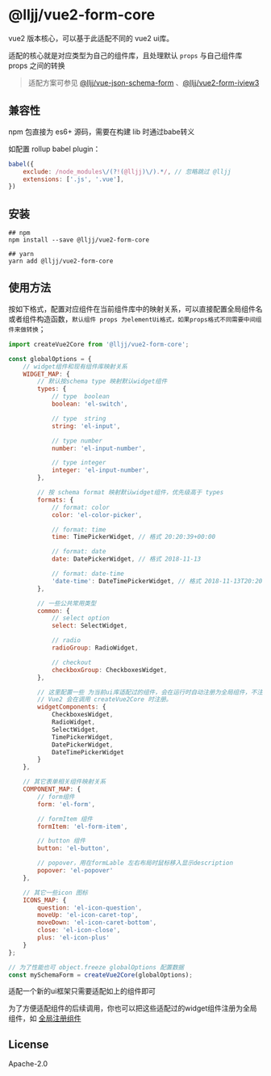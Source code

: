 # @lljj/vue2-form-core
vue2 版本核心，可以基于此适配不同的 vue2 ui库。

适配的核心就是对应类型为自己的组件库，且处理默认 `props` 与自己组件库 props 之间的转换

> 适配方案可参见 [@lljj/vue-json-schema-form](https://github.com/lljj-x/vue-json-schema-form/tree/master/packages/lib/vue2/vue2-form-element) 、[@lljj/vue2-form-iview3](https://github.com/lljj-x/vue-json-schema-form/tree/master/packages/lib/vue2/vue2-form-iview3)


## 兼容性
npm 包直接为 es6+ 源码，需要在构建 lib 时通过babe转义

如配置 rollup babel plugin：

```js
babel({
    exclude: /node_modules\/(?!(@lljj)\/).*/, // 忽略跳过 @lljj
    extensions: ['.js', '.vue'],
})
```

## 安装

```ssh
## npm
npm install --save @lljj/vue2-form-core

## yarn
yarn add @lljj/vue2-form-core
```

## 使用方法

按如下格式，配置对应组件在当前组件库中的映射关系，可以直接配置全局组件名或者组件构造函数，`默认组件 props 为elementUi格式，如果props格式不同需要中间组件来做转换`；

```js
import createVue2Core from '@lljj/vue2-form-core';

const globalOptions = {
    // widget组件和现有组件库映射关系
    WIDGET_MAP: {
        // 默认按schema type 映射默认widget组件
        types: {
            // type  boolean
            boolean: 'el-switch',

            // type  string
            string: 'el-input',

            // type number
            number: 'el-input-number',

            // type integer
            integer: 'el-input-number',
        },

        // 按 schema format 映射默认widget组件，优先级高于 types
        formats: {
            // format: color
            color: 'el-color-picker',

            // format: time
            time: TimePickerWidget, // 格式 20:20:39+00:00

            // format: date
            date: DatePickerWidget, // 格式 2018-11-13

            // format: date-time
            'date-time': DateTimePickerWidget, // 格式 2018-11-13T20:20:39+00:00
        },

        // 一些公共常用类型
        common: {
            // select option
            select: SelectWidget,

            // radio
            radioGroup: RadioWidget,

            // checkout
            checkboxGroup: CheckboxesWidget,
        },

        // 这里配置一些 为当前ui库适配过的组件，会在运行时自动注册为全局组件，不注册为全局也可不配置
        // Vue2 会在调用 createVue2Core 时注册。
        widgetComponents: {
            CheckboxesWidget,
            RadioWidget,
            SelectWidget,
            TimePickerWidget,
            DatePickerWidget,
            DateTimePickerWidget
        }
    },

    // 其它表单相关组件映射关系
    COMPONENT_MAP: {
        // form组件
        form: 'el-form',

        // formItem 组件
        formItem: 'el-form-item',

        // button 组件
        button: 'el-button',

        // popover，用在formLable 左右布局时鼠标移入显示description
        popover: 'el-popover'
    },

    // 其它一些icon 图标
    ICONS_MAP: {
        question: 'el-icon-question',
        moveUp: 'el-icon-caret-top',
        moveDown: 'el-icon-caret-bottom',
        close: 'el-icon-close',
        plus: 'el-icon-plus'
    }
};

// 为了性能也可 object.freeze globalOptions 配置数据
const mySchemaForm = createVue2Core(globalOptions);

```

适配一个新的ui框架只需要适配如上的组件即可

为了方便适配组件的后续调用，你也可以把这些适配过的widget组件注册为全局组件，如 [全局注册组件](https://vue-json-schema-form.lljj.me/zh/guide/components.html)

## License
Apache-2.0
